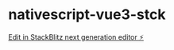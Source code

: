# nativescript-vue3-stck

[Edit in StackBlitz next generation editor ⚡️](https://stackblitz.com/~/github.com/rajatsingla/nativescript-vue3-stck)